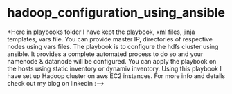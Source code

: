 # hadoop_configuration_using_ansible

*Here in playbooks folder I have kept the playbook, xml files, jinja templates, vars file. You can provide master IP, directories of respective nodes using vars files. 
The playbook is to configure the hdfs cluster using ansible. It provides a complete automated process to do so and your namenode & datanode will be configured.
You can apply the playbook on the hosts using static inventory or dynamiv inventory.
Using this playbook I have set up Hadoop cluster on aws EC2 instances. For more info and details check out my blog on linkedin :--> 
